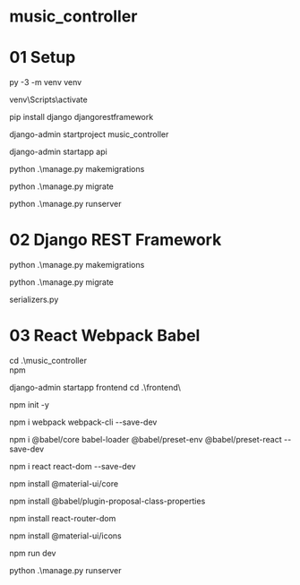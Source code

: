 # music_controller

# 01 Setup

py -3 -m venv venv 

venv\Scripts\activate

pip install django djangorestframework

django-admin startproject music_controller

django-admin startapp api

python .\manage.py makemigrations

python .\manage.py migrate

python .\manage.py runserver

# 02 Django REST Framework

python .\manage.py makemigrations

python .\manage.py migrate

serializers.py

# 03 React Webpack Babel

cd .\music_controller\
npm

django-admin startapp frontend
cd .\frontend\

npm init -y

npm i webpack webpack-cli --save-dev

npm i @babel/core babel-loader @babel/preset-env @babel/preset-react --save-dev

npm i react react-dom --save-dev

npm install @material-ui/core

npm install @babel/plugin-proposal-class-properties

npm install react-router-dom

npm install @material-ui/icons

npm run dev

python .\manage.py runserver